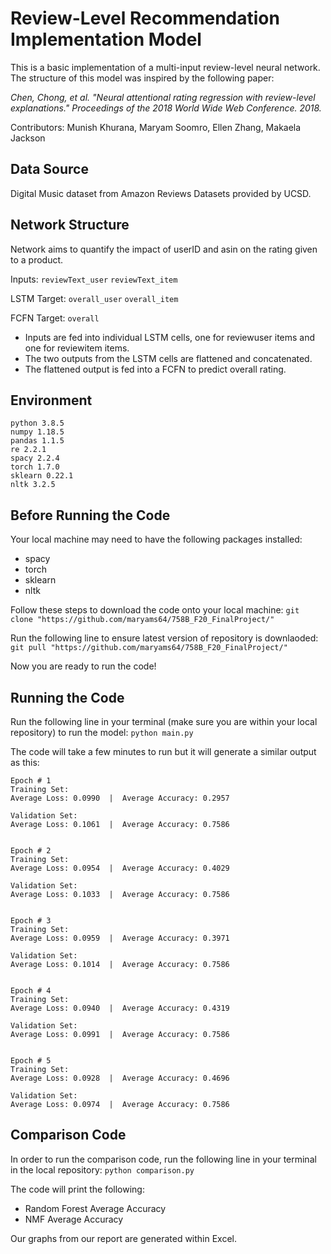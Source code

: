 # Review-Level Recommendation Implementation Model
This is a basic implementation of a multi-input review-level neural network. The structure of this model was inspired by the following paper:

*Chen, Chong, et al. "Neural attentional rating regression with review-level explanations." Proceedings of the 2018 World Wide Web Conference. 2018.*

Contributors: Munish Khurana, Maryam Soomro, Ellen Zhang, Makaela Jackson

## Data Source

Digital Music dataset from Amazon Reviews Datasets provided by UCSD.

## Network Structure

Network aims to quantify the impact of userID and asin on the rating given to a product. 

Inputs: 
`reviewText_user`
`reviewText_item`

LSTM Target:
`overall_user`
`overall_item`

FCFN Target:
`overall`

- Inputs are fed into individual LSTM cells, one for reviewuser items and one for reviewitem items. 
- The two outputs from the LSTM cells are flattened and concatenated.
- The flattened output is fed into a FCFN to predict overall rating. 

## Environment
```
python 3.8.5
numpy 1.18.5
pandas 1.1.5
re 2.2.1
spacy 2.2.4
torch 1.7.0
sklearn 0.22.1
nltk 3.2.5
```
## Before Running the Code

Your local machine may need to have the following packages installed:
- spacy
- torch
- sklearn
- nltk

Follow these steps to download the code onto your local machine:
`git clone "https://github.com/maryams64/758B_F20_FinalProject/"`

Run the following line to ensure latest version of repository is downlaoded:
`git pull "https://github.com/maryams64/758B_F20_FinalProject/"`

Now you are ready to run the code!

## Running the Code

Run the following line in your terminal (make sure you are within your local repository) to run the model:
`python main.py`

The code will take a few minutes to run but it will generate a similar output as this:
```
Epoch # 1
Training Set:
Average Loss: 0.0990  |  Average Accuracy: 0.2957

Validation Set:
Average Loss: 0.1061  |  Average Accuracy: 0.7586


Epoch # 2
Training Set:
Average Loss: 0.0954  |  Average Accuracy: 0.4029

Validation Set:
Average Loss: 0.1033  |  Average Accuracy: 0.7586


Epoch # 3
Training Set:
Average Loss: 0.0959  |  Average Accuracy: 0.3971

Validation Set:
Average Loss: 0.1014  |  Average Accuracy: 0.7586


Epoch # 4
Training Set:
Average Loss: 0.0940  |  Average Accuracy: 0.4319

Validation Set:
Average Loss: 0.0991  |  Average Accuracy: 0.7586


Epoch # 5
Training Set:
Average Loss: 0.0928  |  Average Accuracy: 0.4696

Validation Set:
Average Loss: 0.0974  |  Average Accuracy: 0.7586
```
## Comparison Code
In order to run the comparison code, run the following line in your terminal in the local repository: `python comparison.py`

The code will print the following:
- Random Forest Average Accuracy
- NMF Average Accuracy

Our graphs from our report are generated within Excel.


